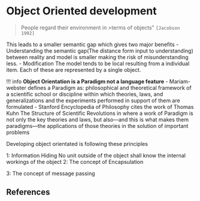# Object Oriented development

>People regard their environment in >terms of objects"
`[Jacobson 1992]`

This leads to a smaller semantic gap which
gives two major benefits
    -Understanding
        the semantic gap(The distance form input to understanding) between reality and model is smaller making the risk of misunderstanding less.
    - Modification
        The model tends to be local resulting from a individual item. Each of these are represented by a single object.


!!! info **Object Orientation is a Paradigm not a language feature**
    - Mariam-webster defines a Paradigm as:
    philosophical and theoretical framework of a scientific school or discipline within which theories, laws, and generalizations and the experiments performed in support of them are formulated
    - Stanford Encyclopedia of Philosophy cites the work of Thomas Kuhn The Structure of Scientific Revolutions in where a work of Paradigm is not only the key theories and laws, but also—and this is what makes them paradigms—the applications of those theories in the solution of important problems

Developing object orientated is following these principles

1: Information Hiding
    No unit outside of the object shall know the internal workings of the object
2: The concept of Encapsulation

3: The concept of message passing

## References 

